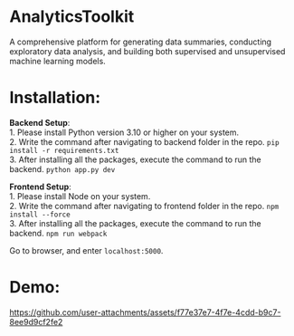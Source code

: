 # AnalyticsToolkit
A comprehensive platform for generating data summaries, conducting exploratory data analysis, and building both supervised and unsupervised machine learning models.


# Installation:
  **Backend Setup**: <br/>
    1. Please install Python version 3.10 or higher on your system. <br />
    2. Write the command after navigating to backend folder in the repo. ```pip install -r requirements.txt``` <br />
    3. After installing all the packages, execute the command to run the backend. ```python app.py dev```<br />

  **Frontend Setup**: <br/>
    1. Please install Node on your system. <br />
    2. Write the command after navigating to frontend folder in the repo. ```npm install --force``` <br />
    3. After installing all the packages, execute the command to run the backend. ```npm run webpack```<br />

  Go to browser, and enter ```localhost:5000```.

# Demo:
https://github.com/user-attachments/assets/f77e37e7-4f7e-4cdd-b9c7-8ee9d9cf2fe2

